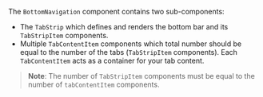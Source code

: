 The `BottomNavigation` component contains two sub-components:

* The `TabStrip` which defines and renders the bottom bar and its `TabStripItem` components.
* Multiple `TabContentItem` components which total number should be equal to the number of the tabs (`TabStripItem` components). Each `TabContentItem` acts as a container for your tab content.

<snippet id='bottom-navigation-usage-html'/>
<snippet id='bottom-navigation-usage-css'/>

> **Note**: The number of `TabStripItem` components must be equal to the number of `tabContentItem` components.
